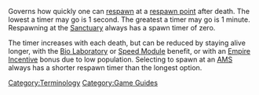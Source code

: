 Governs how quickly one can [respawn](respawn "wikilink") at a [respawn
point](spawn_point "wikilink") after death. The lowest a timer may go is
1 second. The greatest a timer may go is 1 minute. Respawning at the
[Sanctuary](Sanctuary "wikilink") always has a spawn timer of zero.

The timer increases with each death, but can be reduced by staying alive
longer, with the [Bio Laboratory](Bio_Laboratory "wikilink") or [Speed
Module](Speed_Module "wikilink") benefit, or with an [Empire
Incentive](Empire_Incentives "wikilink") bonus due to low population.
Selecting to spawn at an [AMS](AMS "wikilink") always has a shorter
respawn timer than the longest option.

[Category:Terminology](Category:Terminology "wikilink") [Category:Game
Guides](Category:Game_Guides "wikilink")